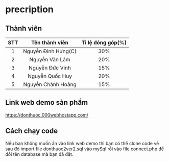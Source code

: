 # precription

## Thành viên

| STT |   Tên thành viên    | Tỉ lệ đóng góp(%) |
| :-: | :-----------------: | :---------------: |
|  1  | Nguyễn Đình Hưng(C) |        30%        |
|  2  |   Nguyễn Văn Lâm    |        20%        |
|  3  |   Nguyễn Đức Vinh   |        15%        |
|  4  |   Nguyễn Quốc Huy   |        20%        |
|  5  | Nguyễn Chánh Hoàng  |        15%        |

## Link web demo sản phẩm

https://donthuoc.000webhostapp.com/

## Cách chạy code

Nếu bạn không muốn ấn vào link web demo thì bạn có thể clone code về sau đó import file donthuoc2ver2.sql vào mySql rồi vào file connect.php để đổi tên database mà bạn đã đặt.

